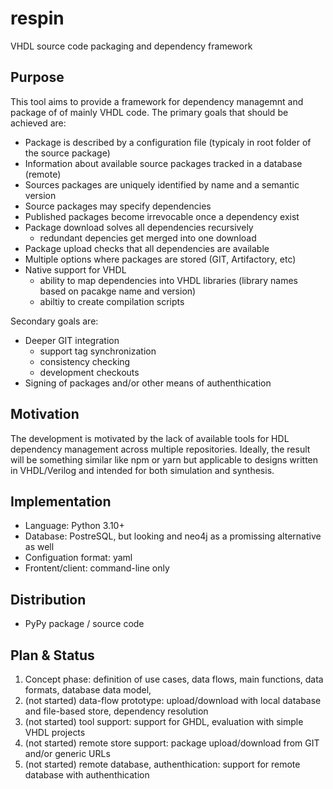 # respin
VHDL source code packaging and dependency framework

## Purpose
This tool aims to provide a framework for dependency managemnt and package of of mainly VHDL code.
The primary goals that should be achieved are:
- Package is described by a configuration file (typicaly in root folder of the source package)
- Information about available source packages tracked in a database (remote)
- Sources packages are uniquely identified by name and a semantic version
- Source packages may specify dependencies
- Published packages become irrevocable once a dependency exist
- Package download solves all dependencies recursively
  - redundant depencies get merged into one download
- Package upload checks that all dependencies are available
- Multiple options where packages are stored (GIT, Artifactory, etc)
- Native support for VHDL
  - ability to map dependencies into VHDL libraries (library names based on pacakge name and version)
  - abiltiy to create compilation scripts

Secondary goals are:
- Deeper GIT integration
  - support tag synchronization
  - consistency checking
  - development checkouts
- Signing of packages and/or other means of authenthication

## Motivation
The development is motivated by the lack of available tools for HDL dependency management across multiple repositories.
Ideally, the result will be something similar like npm or yarn but applicable to designs written in VHDL/Verilog and
intended for both simulation and synthesis. 

## Implementation
- Language: Python 3.10+
- Database: PostreSQL, but looking and neo4j as a promissing alternative as well
- Configuation format: yaml
- Frontent/client: command-line only

## Distribution
- PyPy package / source code

## Plan & Status
1. Concept phase: definition of use cases, data flows, main functions, data formats, database data model,
2. (not started) data-flow prototype: upload/download with local database and file-based store, dependency resolution
3. (not started) tool support: support for GHDL, evaluation with simple VHDL projects
4. (not started) remote store support: package upload/download from GIT and/or generic URLs
5. (not started) remote database, authenthication: support for remote database with authenthication

